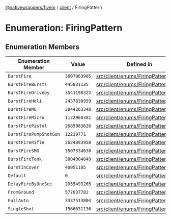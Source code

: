 [@nativewrappers/fivem](../../README.md) / [client](../README.md) / FiringPattern

# Enumeration: FiringPattern

## Enumeration Members

| Enumeration Member | Value | Defined in |
| ------ | ------ | ------ |
| `BurstFire` | `3607063905` | [src/client/enums/FiringPattern.ts:4](https://github.com/nativewrappers/fivem/blob/a98996c0c5fa01724c4f2137e7528f7f3c03bc27/src/client/enums/FiringPattern.ts#L4) |
| `BurstFireBursts` | `445831135` | [src/client/enums/FiringPattern.ts:17](https://github.com/nativewrappers/fivem/blob/a98996c0c5fa01724c4f2137e7528f7f3c03bc27/src/client/enums/FiringPattern.ts#L17) |
| `BurstFireDriveby` | `3541198322` | [src/client/enums/FiringPattern.ts:6](https://github.com/nativewrappers/fivem/blob/a98996c0c5fa01724c4f2137e7528f7f3c03bc27/src/client/enums/FiringPattern.ts#L6) |
| `BurstFireHeli` | `2437838959` | [src/client/enums/FiringPattern.ts:15](https://github.com/nativewrappers/fivem/blob/a98996c0c5fa01724c4f2137e7528f7f3c03bc27/src/client/enums/FiringPattern.ts#L15) |
| `BurstFireMG` | `3044263348` | [src/client/enums/FiringPattern.ts:13](https://github.com/nativewrappers/fivem/blob/a98996c0c5fa01724c4f2137e7528f7f3c03bc27/src/client/enums/FiringPattern.ts#L13) |
| `BurstFireMicro` | `1122960381` | [src/client/enums/FiringPattern.ts:16](https://github.com/nativewrappers/fivem/blob/a98996c0c5fa01724c4f2137e7528f7f3c03bc27/src/client/enums/FiringPattern.ts#L16) |
| `BurstFirePistol` | `2685983626` | [src/client/enums/FiringPattern.ts:10](https://github.com/nativewrappers/fivem/blob/a98996c0c5fa01724c4f2137e7528f7f3c03bc27/src/client/enums/FiringPattern.ts#L10) |
| `BurstFirePumpShotGun` | `12239771` | [src/client/enums/FiringPattern.ts:14](https://github.com/nativewrappers/fivem/blob/a98996c0c5fa01724c4f2137e7528f7f3c03bc27/src/client/enums/FiringPattern.ts#L14) |
| `BurstFireRifle` | `2624893958` | [src/client/enums/FiringPattern.ts:12](https://github.com/nativewrappers/fivem/blob/a98996c0c5fa01724c4f2137e7528f7f3c03bc27/src/client/enums/FiringPattern.ts#L12) |
| `BurstFireSMG` | `3507334638` | [src/client/enums/FiringPattern.ts:11](https://github.com/nativewrappers/fivem/blob/a98996c0c5fa01724c4f2137e7528f7f3c03bc27/src/client/enums/FiringPattern.ts#L11) |
| `BurstFireTank` | `3804904049` | [src/client/enums/FiringPattern.ts:18](https://github.com/nativewrappers/fivem/blob/a98996c0c5fa01724c4f2137e7528f7f3c03bc27/src/client/enums/FiringPattern.ts#L18) |
| `BurstInCover` | `40051185` | [src/client/enums/FiringPattern.ts:5](https://github.com/nativewrappers/fivem/blob/a98996c0c5fa01724c4f2137e7528f7f3c03bc27/src/client/enums/FiringPattern.ts#L5) |
| `Default` | `0` | [src/client/enums/FiringPattern.ts:2](https://github.com/nativewrappers/fivem/blob/a98996c0c5fa01724c4f2137e7528f7f3c03bc27/src/client/enums/FiringPattern.ts#L2) |
| `DelayFireByOneSec` | `2055493265` | [src/client/enums/FiringPattern.ts:8](https://github.com/nativewrappers/fivem/blob/a98996c0c5fa01724c4f2137e7528f7f3c03bc27/src/client/enums/FiringPattern.ts#L8) |
| `FromGround` | `577037782` | [src/client/enums/FiringPattern.ts:7](https://github.com/nativewrappers/fivem/blob/a98996c0c5fa01724c4f2137e7528f7f3c03bc27/src/client/enums/FiringPattern.ts#L7) |
| `FullAuto` | `3337513804` | [src/client/enums/FiringPattern.ts:3](https://github.com/nativewrappers/fivem/blob/a98996c0c5fa01724c4f2137e7528f7f3c03bc27/src/client/enums/FiringPattern.ts#L3) |
| `SingleShot` | `1566631136` | [src/client/enums/FiringPattern.ts:9](https://github.com/nativewrappers/fivem/blob/a98996c0c5fa01724c4f2137e7528f7f3c03bc27/src/client/enums/FiringPattern.ts#L9) |
